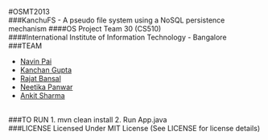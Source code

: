#OSMT2013
<br/>
###KanchuFS - A pseudo file system using a NoSQL persistence mechanism
####OS Project Team 30 (CS510)
<br/>
####International Institute of Information Technology - Bangalore
<br/>
###TEAM

* [Navin Pai](https://github.com/navinpai)
* [Kanchan Gupta](https://github.com/kanchanGupta)
* [Rajat Bansal](https://github.com/rajatbansal0905)
* [Neetika Panwar](https://github.com/NeetikaPanwar)
* [Ankit Sharma](https://github.com/ankitsharma051089)

<br/>
###TO RUN
1. mvn clean install
2. Run App.java

<br/>
###LICENSE
Licensed Under MIT License (See LICENSE for license details)
